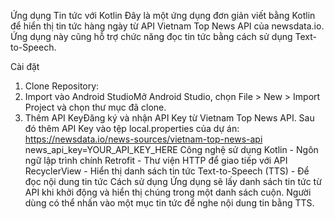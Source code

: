 Ứng dụng Tin tức với Kotlin
Đây là một ứng dụng đơn giản viết bằng Kotlin để hiển thị tin tức hàng ngày từ API Vietnam Top News API của newsdata.io. Ứng dụng này cũng hỗ trợ chức năng đọc tin tức bằng cách sử dụng Text-to-Speech.

Cài đặt
1. Clone Repository: 
2. Import vào Android StudioMở Android Studio, chọn File > New > Import Project và chọn thư mục đã clone.
3. Thêm API KeyĐăng ký và nhận API Key từ Vietnam Top News API. Sau đó thêm API Key vào tệp local.properties của dự án: https://newsdata.io/news-sources/vietnam-top-news-api
news_api_key=YOUR_API_KEY_HERE
Công nghệ sử dụng
Kotlin - Ngôn ngữ lập trình chính
Retrofit - Thư viện HTTP để giao tiếp với API
RecyclerView - Hiển thị danh sách tin tức
Text-to-Speech (TTS) - Để đọc nội dung tin tức
Cách sử dụng
Ứng dụng sẽ lấy danh sách tin tức từ API khi khởi động và hiển thị chúng trong một danh sách cuộn. Người dùng có thể nhấn vào một mục tin tức để nghe nội dung tin bằng TTS.
